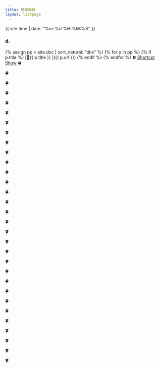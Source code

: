 ```yaml
---
title: 總集敍錄
layout: listpage
---
```


{{ site.time | date: "%m-%d %H:%M:%S" }}

### d.
{% assign pp = site.doc | sort_natural: "title" %}
{% for p in pp %} {% if p.title %} [🔹{{ p.title }}  ]({{ p.url }}) {% endif %} {% endfor %}
🍀
[Shortcut](https://share.jwint.net/s/jnjksdvweo)
[Show](https://share.jwint.net/doc/show%20Video%20List.html)
🍀

🍀

🍀

🍀

🍀

🍀

🍀

🍀

🍀

🍀

🍀

🍀

🍀

🍀

🍀

🍀

🍀

🍀

🍀

🍀

🍀

🍀

🍀

🍀

🍀

🍀

🍀

🍀

🍀

🍀

🍀

